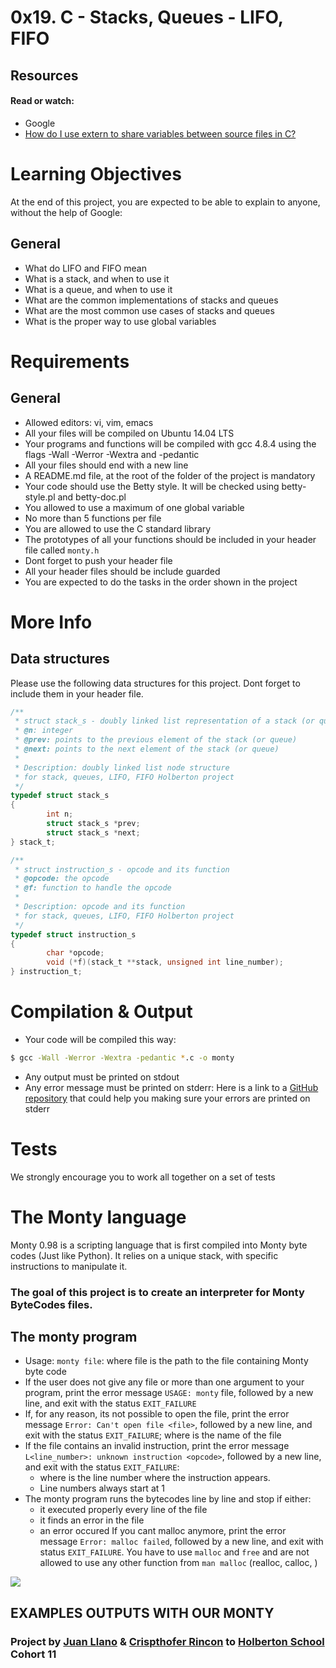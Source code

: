 # 0x19. C - Stacks, Queues - LIFO, FIFO

## Resources
#### Read or watch:

* Google
* [How do I use extern to share variables between source files in C?](https://intranet.hbtn.io/rltoken/9neX6gaN6DoA-ow1INgZqw)

# Learning Objectives
At the end of this project, you are expected to be able to explain to anyone, without the help of Google:

## General
* What do LIFO and FIFO mean
* What is a stack, and when to use it
* What is a queue, and when to use it
* What are the common implementations of stacks and queues
* What are the most common use cases of stacks and queues
* What is the proper way to use global variables


# Requirements
## General
* Allowed editors: vi, vim, emacs
* All your files will be compiled on Ubuntu 14.04 LTS
* Your programs and functions will be compiled with gcc 4.8.4 using the flags -Wall -Werror -Wextra and -pedantic
* All your files should end with a new line
* A README.md file, at the root of the folder of the project is mandatory
* Your code should use the Betty style. It will be checked using betty-style.pl and betty-doc.pl
* You allowed to use a maximum of one global variable
* No more than 5 functions per file
* You are allowed to use the C standard library
* The prototypes of all your functions should be included in your header file called ``monty.h``
* Dont forget to push your header file
* All your header files should be include guarded
* You are expected to do the tasks in the order shown in the project


# More Info
## Data structures

Please use the following data structures for this project. Dont forget to include them in your header file.


```C
/**
 * struct stack_s - doubly linked list representation of a stack (or queue)
 * @n: integer
 * @prev: points to the previous element of the stack (or queue)
 * @next: points to the next element of the stack (or queue)
 *
 * Description: doubly linked list node structure
 * for stack, queues, LIFO, FIFO Holberton project
 */
typedef struct stack_s
{
        int n;
        struct stack_s *prev;
        struct stack_s *next;
} stack_t;
```

```C
/**
 * struct instruction_s - opcode and its function
 * @opcode: the opcode
 * @f: function to handle the opcode
 *
 * Description: opcode and its function
 * for stack, queues, LIFO, FIFO Holberton project
 */
typedef struct instruction_s
{
        char *opcode;
        void (*f)(stack_t **stack, unsigned int line_number);
} instruction_t;
```
# Compilation & Output
* Your code will be compiled this way:

````bash
$ gcc -Wall -Werror -Wextra -pedantic *.c -o monty
````

* Any output must be printed on stdout
* Any error message must be printed on stderr: Here is a link to a [GitHub repository](https://intranet.hbtn.io/rltoken/9RfVU4j7qVbFgGdMkpX2qA) that could help you making sure your errors are printed on stderr

# Tests
We strongly encourage you to work all together on a set of tests

# The Monty language
Monty 0.98 is a scripting language that is first compiled into Monty byte codes (Just like Python). It relies on a unique stack, with specific instructions to manipulate it. 

### The goal of this project is to create an interpreter for Monty ByteCodes files.

## The monty program

* Usage: ``monty file``: where file is the path to the file containing Monty byte code
* If the user does not give any file or more than one argument to your program, print the error message ``USAGE: monty`` file, followed by a new line, and exit with the status ``EXIT_FAILURE``
* If, for any reason, its not possible to open the file, print the error message ``Error: Can't open file <file>``, followed by a new line, and exit with the status ``EXIT_FAILURE``; where <file> is the name of the file
* If the file contains an invalid instruction, print the error message ``L<line_number>: unknown instruction <opcode>``, followed by a new line, and exit with the status ``EXIT_FAILURE``:
  - where is the line number where the instruction appears.
  - Line numbers always start at 1
* The monty program runs the bytecodes line by line and stop if either:
  - it executed properly every line of the file
  - it finds an error in the file
  - an error occured
If you cant malloc anymore, print the error message ``Error: malloc failed``, followed by a new line, and exit with status ``EXIT_FAILURE``.
You have to use ``malloc`` and ``free`` and are not allowed to use any other function from ``man malloc`` (realloc, calloc, )

![](https://img.huffingtonpost.com/asset/5cc2067b240000130a522256.jpeg?ops=scalefit_630_noupscale)

## EXAMPLES OUTPUTS WITH OUR MONTY

### Project by [Juan Llano](https://twitter.com/@llanoJS) & [Crispthofer Rincon](https://twitter.com/CrispthoAlex) to [Holberton School](https://www.holbertonschool.com/) Cohort 11
